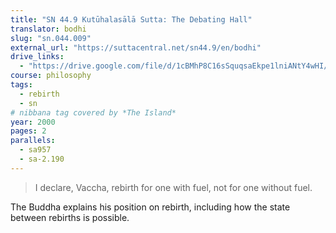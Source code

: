 ```yaml
---
title: "SN 44.9 Kutūhalasālā Sutta: The Debating Hall"
translator: bodhi
slug: "sn.044.009"
external_url: "https://suttacentral.net/sn44.9/en/bodhi"
drive_links:
  - "https://drive.google.com/file/d/1cBMhP8C16sSquqsaEkpe1lniANtY4wHI/view?usp=drivesdk"
course: philosophy
tags:
  - rebirth
  - sn
# nibbana tag covered by *The Island*
year: 2000
pages: 2
parallels:
  - sa957
  - sa-2.190
---
```


> I declare, Vaccha, rebirth for one with fuel, not for one without fuel.

The Buddha explains his position on rebirth, including how the state between rebirths is possible.
